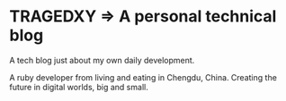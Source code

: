 # TRAGEDXY => A personal technical blog

A tech blog just about my own daily development.

A ruby developer from living and eating in Chengdu, China. Creating the future in digital worlds, big and small.
